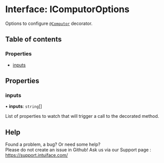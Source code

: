 # Interface: IComputorOptions

Options to configure [`@Computor`](../README.md#computor) decorator.

## Table of contents

### Properties

- [inputs](IComputorOptions.md#inputs)

## Properties

### inputs

• **inputs**: `string`[]

List of properties to watch that will trigger a call to the decorated method.


## Help
Found a problem, a bug? Or need some help?  
Please do not create an issue in Github! Ask us via our Support page : https://support.intuiface.com/